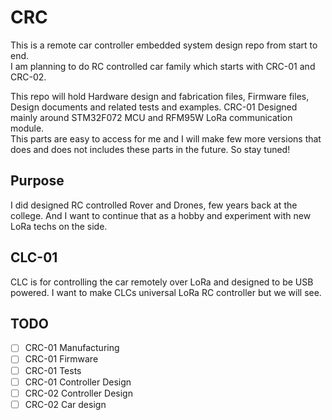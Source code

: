 # CRC

This is a remote car controller embedded system design repo from start to end.  
I am planning to do RC controlled car family which starts with CRC-01 and CRC-02.  

This repo will hold Hardware design and fabrication files, Firmware files, Design documents and related tests and examples. CRC-01 Designed mainly around STM32F072 MCU and RFM95W LoRa communication module.  
This parts are easy to access for me and I will make few more versions that does and does not includes these parts in the future.
So stay tuned!


## Purpose

I did designed RC controlled Rover and Drones, few years back at the college. And I want to continue that as a hobby and experiment with new LoRa techs on the side.  

## CLC-01

CLC is for controlling the car remotely over LoRa and designed to be USB powered. I want to make CLCs universal LoRa RC controller but we will see.  

## TODO

- [ ] CRC-01 Manufacturing
- [ ] CRC-01 Firmware
- [ ] CRC-01 Tests
- [ ] CRC-01 Controller Design
- [ ] CRC-02 Controller Design
- [ ] CRC-02 Car design
